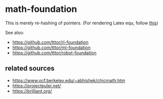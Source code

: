 # math-foundation
This is merely re-hashing of pointers.
(For rendering Latex equ, follow [this](https://github.com/tttor/robot-foundation/blob/master/tool/git.md#latex-equations-in-github-repositories))

See also:
* https://github.com/tttor/rl-foundation
* https://github.com/tttor/ml-foundation
* https://github.com/tttor/robot-foundation

## related sources
* https://www.ocf.berkeley.edu/~abhishek/chicmath.htm
* https://projecteuler.net/
* https://brilliant.org/
